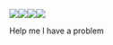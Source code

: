 
<img src="https://images-wixmp-ed30a86b8c4ca887773594c2.wixmp.com/f/a599ff9f-df8a-41da-bcb2-f950093350d8/d6wmbif-4556832e-5601-43fd-859d-1a87486b8f7e.png?token=eyJ0eXAiOiJKV1QiLCJhbGciOiJIUzI1NiJ9.eyJzdWIiOiJ1cm46YXBwOiIsImlzcyI6InVybjphcHA6Iiwib2JqIjpbW3sicGF0aCI6IlwvZlwvYTU5OWZmOWYtZGY4YS00MWRhLWJjYjItZjk1MDA5MzM1MGQ4XC9kNndtYmlmLTQ1NTY4MzJlLTU2MDEtNDNmZC04NTlkLTFhODc0ODZiOGY3ZS5wbmcifV1dLCJhdWQiOlsidXJuOnNlcnZpY2U6ZmlsZS5kb3dubG9hZCJdfQ.H7-bPTUPe8oVllPrP_V8Rx9QTXR7vn5HApBog-E35jk"><img src="https://images-wixmp-ed30a86b8c4ca887773594c2.wixmp.com/f/a599ff9f-df8a-41da-bcb2-f950093350d8/d4zyw7o-f4c1b918-54e1-4571-88ee-4558794d7b0f.png?token=eyJ0eXAiOiJKV1QiLCJhbGciOiJIUzI1NiJ9.eyJzdWIiOiJ1cm46YXBwOiIsImlzcyI6InVybjphcHA6Iiwib2JqIjpbW3sicGF0aCI6IlwvZlwvYTU5OWZmOWYtZGY4YS00MWRhLWJjYjItZjk1MDA5MzM1MGQ4XC9kNHp5dzdvLWY0YzFiOTE4LTU0ZTEtNDU3MS04OGVlLTQ1NTg3OTRkN2IwZi5wbmcifV1dLCJhdWQiOlsidXJuOnNlcnZpY2U6ZmlsZS5kb3dubG9hZCJdfQ.qusr86Md0qim0wlAFtiQB_uMcETK_ajJHxgzdY-sawk"><img src="https://images-wixmp-ed30a86b8c4ca887773594c2.wixmp.com/f/b93dae8f-8054-4a30-a4dd-a61992c33c47/d66hm0u-4d865702-54b1-4990-a645-ba11285b47f8.gif?token=eyJ0eXAiOiJKV1QiLCJhbGciOiJIUzI1NiJ9.eyJzdWIiOiJ1cm46YXBwOiIsImlzcyI6InVybjphcHA6Iiwib2JqIjpbW3sicGF0aCI6IlwvZlwvYjkzZGFlOGYtODA1NC00YTMwLWE0ZGQtYTYxOTkyYzMzYzQ3XC9kNjZobTB1LTRkODY1NzAyLTU0YjEtNDk5MC1hNjQ1LWJhMTEyODViNDdmOC5naWYifV1dLCJhdWQiOlsidXJuOnNlcnZpY2U6ZmlsZS5kb3dubG9hZCJdfQ.kb1PyKh4M3SODGNOv2-17Eq0tlnMVXESA20WDNoOsX4"><img src="https://images-wixmp-ed30a86b8c4ca887773594c2.wixmp.com/f/d22be2cf-f59e-4322-aaa6-249bb551cbd9/d3747mv-d16ff367-4f06-4a6f-b0e6-d2b51da2db51.png?token=eyJ0eXAiOiJKV1QiLCJhbGciOiJIUzI1NiJ9.eyJzdWIiOiJ1cm46YXBwOiIsImlzcyI6InVybjphcHA6Iiwib2JqIjpbW3sicGF0aCI6IlwvZlwvZDIyYmUyY2YtZjU5ZS00MzIyLWFhYTYtMjQ5YmI1NTFjYmQ5XC9kMzc0N212LWQxNmZmMzY3LTRmMDYtNGE2Zi1iMGU2LWQyYjUxZGEyZGI1MS5wbmcifV1dLCJhdWQiOlsidXJuOnNlcnZpY2U6ZmlsZS5kb3dubG9hZCJdfQ._3a8BTps443VvjpOInI5NQdtA2AMTpv6-SBQBB_VAvg">

Help me I have a problem

